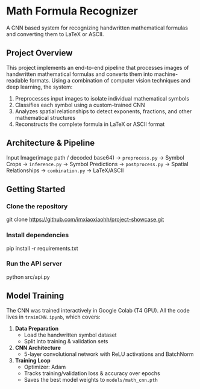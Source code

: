 # Math Formula Recognizer
A CNN based system for recognizing handwritten mathematical formulas and converting them to LaTeX or ASCII.


## Project Overview
This project implements an end-to-end pipeline that processes images of handwritten mathematical formulas and converts them into machine-readable formats. Using a combination of computer vision techniques and deep learning, the system:
1. Preprocesses input images to isolate individual mathematical symbols
2. Classifies each symbol using a custom-trained CNN
3. Analyzes spatial relationships to detect exponents, fractions, and other mathematical structures
4. Reconstructs the complete formula in LaTeX or ASCII format


## Architecture & Pipeline
Input Image(image path / decoded base64) → `preprocess.py` → Symbol Crops → `inference.py` → Symbol Predictions → `postprocess.py` → Spatial Relationships → `combination.py` → LaTeX/ASCII


## Getting Started
### Clone the repository
git clone https://github.com/imxiaoxiaohh/project-showcase.git

### Install dependencies
pip install -r requirements.txt

### Run the API server
python src/api.py

## Model Training
The CNN was trained interactively in Google Colab (T4 GPU). All the code lives in `trainCNN.ipynb`, which covers:
1. **Data Preparation**  
   - Load the handwritten symbol dataset  
   - Split into training & validation sets  
2. **CNN Architecture**  
   - 5-layer convolutional network with ReLU activations and BatchNorm  
3. **Training Loop**  
   - Optimizer: Adam  
   - Tracks training/validation loss & accuracy over epochs  
   - Saves the best model weights to `models/math_cnn.pth`
